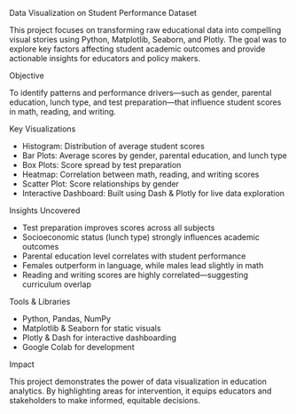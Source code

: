 Data Visualization on Student Performance Dataset

This project focuses on transforming raw educational data into compelling visual stories using Python, Matplotlib, Seaborn, and Plotly. The goal was to explore key factors affecting student academic outcomes and provide actionable insights for educators and policy makers.

Objective

To identify patterns and performance drivers—such as gender, parental education, lunch type, and test preparation—that influence student scores in math, reading, and writing.

Key Visualizations

* Histogram: Distribution of average student scores
* Bar Plots: Average scores by gender, parental education, and lunch type
* Box Plots: Score spread by test preparation
* Heatmap: Correlation between math, reading, and writing scores
* Scatter Plot: Score relationships by gender
* Interactive Dashboard: Built using Dash & Plotly for live data exploration

Insights Uncovered

* Test preparation improves scores across all subjects
* Socioeconomic status (lunch type) strongly influences academic outcomes
* Parental education level correlates with student performance
* Females outperform in language, while males lead slightly in math
* Reading and writing scores are highly correlated—suggesting curriculum overlap

Tools & Libraries

* Python, Pandas, NumPy
* Matplotlib & Seaborn for static visuals
* Plotly & Dash for interactive dashboarding
* Google Colab for development

Impact

This project demonstrates the power of data visualization in education analytics. By highlighting areas for intervention, it equips educators and stakeholders to make informed, equitable decisions.
